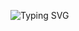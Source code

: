 ![Typing SVG](https://readme-typing-svg.demolab.com?font=Share+Tech+Mono&pause=1000&random=false&width=435&lines=%23Hello+world%2C+%F0%9F%91%8B%F0%9F%8F%BB.+I'm+Hugo+Andrade!;%23Empowering+through+Technology!+%F0%9F%91%BE;%23Innovating+the+future+with+AI!+%F0%9F%A4%96)
<!---
hugoandradedev/hugoandradedev is a ✨ special ✨ repository because its `README.md` (this file) appears on your GitHub profile.
You can click the Preview link to take a look at your changes.
--->
